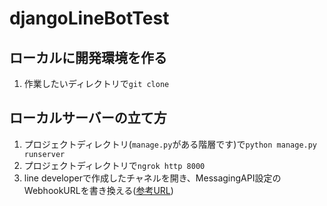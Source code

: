 # djangoLineBotTest

## ローカルに開発環境を作る
1. 作業したいディレクトリで`git clone `

## ローカルサーバーの立て方
1. プロジェクトディレクトリ(`manage.py`がある階層です)で`python manage.py runserver`
2. プロジェクトディレクトリで`ngrok http 8000`
3. line developerで作成したチャネルを開き、MessagingAPI設定のWebhookURLを書き換える([参考URL](https://qiita.com/njn0te/items/d717840dc2addeae6439))
